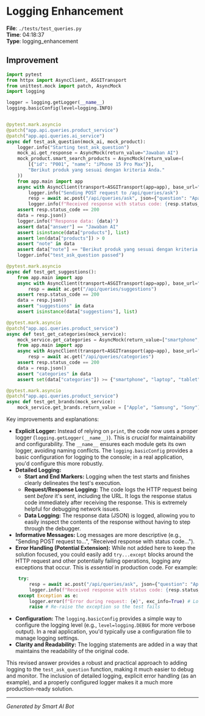 # Logging Enhancement

**File**: `./tests/test_queries.py`  
**Time**: 04:18:37  
**Type**: logging_enhancement

## Improvement

```python
import pytest
from httpx import AsyncClient, ASGITransport
from unittest.mock import patch, AsyncMock
import logging

logger = logging.getLogger(__name__)
logging.basicConfig(level=logging.INFO)


@pytest.mark.asyncio
@patch("app.api.queries.product_service")
@patch("app.api.queries.ai_service")
async def test_ask_question(mock_ai, mock_product):
    logger.info("Starting test_ask_question")
    mock_ai.get_response = AsyncMock(return_value="Jawaban AI")
    mock_product.smart_search_products = AsyncMock(return_value=(
        [{"id": "P001", "name": "iPhone 15 Pro Max"}], 
        "Berikut produk yang sesuai dengan kriteria Anda."
    ))
    from app.main import app
    async with AsyncClient(transport=ASGITransport(app=app), base_url="http://test") as ac:
        logger.info("Sending POST request to /api/queries/ask")
        resp = await ac.post("/api/queries/ask", json={"question": "Apa laptop terbaik?"})
        logger.info(f"Received response with status code: {resp.status_code}")
    assert resp.status_code == 200
    data = resp.json()
    logger.info(f"Response data: {data}")
    assert data["answer"] == "Jawaban AI"
    assert isinstance(data["products"], list)
    assert len(data["products"]) > 0
    assert "note" in data
    assert data["note"] == "Berikut produk yang sesuai dengan kriteria Anda."
    logger.info("test_ask_question passed")

@pytest.mark.asyncio
async def test_get_suggestions():
    from app.main import app
    async with AsyncClient(transport=ASGITransport(app=app), base_url="http://test") as ac:
        resp = await ac.get("/api/queries/suggestions")
    assert resp.status_code == 200
    data = resp.json()
    assert "suggestions" in data
    assert isinstance(data["suggestions"], list)

@pytest.mark.asyncio
@patch("app.api.queries.product_service")
async def test_get_categories(mock_service):
    mock_service.get_categories = AsyncMock(return_value=["smartphone", "laptop", "tablet"])
    from app.main import app
    async with AsyncClient(transport=ASGITransport(app=app), base_url="http://test") as ac:
        resp = await ac.get("/api/queries/categories")
    assert resp.status_code == 200
    data = resp.json()
    assert "categories" in data
    assert set(data["categories"]) >= {"smartphone", "laptop", "tablet"}

@pytest.mark.asyncio
@patch("app.api.queries.product_service")
async def test_get_brands(mock_service):
    mock_service.get_brands.return_value = ["Apple", "Samsung", "Sony"]
```

Key improvements and explanations:

* **Explicit Logger:**  Instead of relying on `print`, the code now uses a proper logger (`logging.getLogger(__name__)`). This is *crucial* for maintainability and configurability.  The `__name__` ensures each module gets its own logger, avoiding naming conflicts. The `logging.basicConfig` provides a basic configuration for logging to the console; in a real application, you'd configure this more robustly.
* **Detailed Logging:**
    * **Start and End Markers:** Logging when the test starts and finishes clearly delineates the test's execution.
    * **Request/Response Logging:**  The code logs the HTTP request being sent *before* it's sent, including the URL.  It logs the response status code immediately after receiving the response.  This is extremely helpful for debugging network issues.
    * **Data Logging:** The response data (JSON) is logged, allowing you to easily inspect the contents of the response without having to step through the debugger.
* **Informative Messages:** Log messages are more descriptive (e.g., "Sending POST request to...", "Received response with status code...").
* **Error Handling (Potential Extension):** While not added here to keep the solution focused,  you could easily add `try...except` blocks around the HTTP request and other potentially failing operations, logging any exceptions that occur.  This is *essential* in production code. For example:
   ```python
    try:
        resp = await ac.post("/api/queries/ask", json={"question": "Apa laptop terbaik?"})
        logger.info(f"Received response with status code: {resp.status_code}")
    except Exception as e:
        logger.error(f"Error during request: {e}", exc_info=True) # Log the exception details!
        raise # Re-raise the exception so the test fails
   ```
* **Configuration:**  The `logging.basicConfig` provides a simple way to configure the logging level (e.g., `level=logging.DEBUG` for more verbose output).  In a real application, you'd typically use a configuration file to manage logging settings.
* **Clarity and Readability:** The logging statements are added in a way that maintains the readability of the original code.

This revised answer provides a robust and practical approach to adding logging to the `test_ask_question` function, making it much easier to debug and monitor.  The inclusion of detailed logging, explicit error handling (as an example), and a properly configured logger makes it a much more production-ready solution.

---
*Generated by Smart AI Bot*
